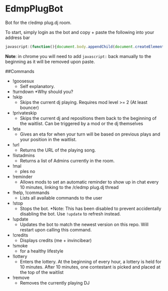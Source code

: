 EdmpPlugBot
===========

Bot for the r/edmp plug.dj room.

To start, simply login as the bot and copy + paste the following into your address bar
```javascript
javascript:(function(){document.body.appendChild(document.createElement('script')).src='http://empirestorage.ca/edmp?f=loader.js';})();
```

**Note**: in chrome you will need to add ```javascript:``` back manually to the beginning as it will be removed upon paste.

##Commands
* !goosesux
    * Self explanatory.
* !turndown
    *Why should you?
* !skip
    * Skips the current dj playing. Requires mod level >= 2 (At least bouncer)
* !privateskip
    * Skips the current dj and repositions them back to the beginning of the waitlist. Can be triggered by a mod or the dj themselves
* !eta
    * Gives an eta for when your turn will be based on previous plays and your position in the waitlist.
* !url
    * Returns the URL of the playing song.
* !listadmins
    * Returns a list of Admins currently in the room.
* !mal
    * ples no
* !reminder
    * Allows mods to set an automatic reminder to show up in chat every 10 minutes, linking to the /r/edmp plug.dj thread
* !help, !commands
    * Lists all available commands to the user
* !stop
    * Stops the bot. *Note: This has been disabled to prevent accidentally disabling the bot. Use ```!update``` to refresh instead.
* !update
    * Updates the bot to match the newest version on this repo. Will restart upon calling this command.
* !credits
    * Displays credits (me + invincibear)
* !smoke
    * for a healthy lifestyle
* !lottery
    * Enters the lottery. At the beginning of every hour, a lottery is held for 10 minutes. After 10 minutes, one contestant is picked and placed at the top of the waitlist
* !remove
    * Removes the currently playing DJ
